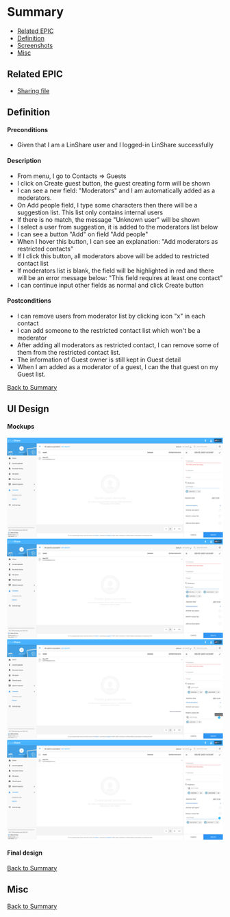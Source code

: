 # Summary

* [Related EPIC](#related-epic)
* [Definition](#definition)
* [Screenshots](#screenshots)
* [Misc](#misc)

## Related EPIC

* [Sharing file](./README.md)

## Definition

#### Preconditions

- Given that I am a LinShare user and I logged-in LinShare successfully

#### Description

- From menu, I go to Contacts => Guests
- I click on Create guest button, the guest creating form will be shown
- I can see a new field: "Moderators" and I am automatically added as a moderators.
- On Add people field, I type some characters then there will be a suggestion list. This list only contains internal users 
- If there is no match, the message "Unknown user" will be shown
- I select a user from suggestion, it is added to the moderators list below
- I can see a button "Add" on field "Add people"
- When I hover this button, I can see an explanation: "Add moderators as restricted contacts"
- If I click this button, all moderators above will be added to restricted contact list
- If moderators list is blank, the field will be highlighted in red and there will be an error message below: "This field requires at least one contact"
- I can continue input other fields as normal and click Create button

#### Postconditions

- I can remove users from moderator list by clicking icon "x" in each contact 
- I can add someone to the restricted contact list which won't be a moderator
- After adding all moderators as restricted contact, I can remove some of them from the restricted contact list. 
- The information of Guest owner is still kept in Guest detail 
- When I am added as a moderator of a guest, I can the that guest on my Guest list. 

[Back to Summary](#summary)

## UI Design

#### Mockups

![story481](./mockups/481.1.png)
![story481](./mockups/481.2.png)
![story481](./mockups/481.3.png)
![story481](./mockups/481.4.png)


#### Final design

[Back to Summary](#summary)
## Misc

[Back to Summary](#summary)
